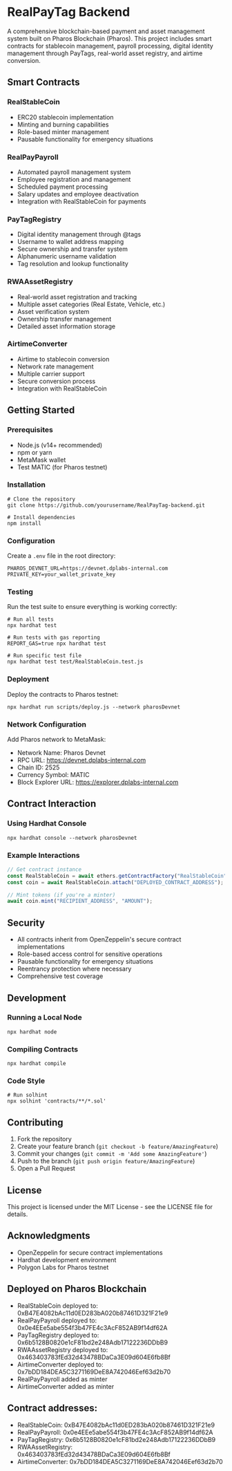 # RealPayTag Backend

A comprehensive blockchain-based payment and asset management system built on Pharos Blockchain (Pharos). This project includes smart contracts for stablecoin management, payroll processing, digital identity management through PayTags, real-world asset registry, and airtime conversion.

## Smart Contracts

### RealStableCoin
- ERC20 stablecoin implementation
- Minting and burning capabilities
- Role-based minter management
- Pausable functionality for emergency situations

### RealPayPayroll
- Automated payroll management system
- Employee registration and management
- Scheduled payment processing
- Salary updates and employee deactivation
- Integration with RealStableCoin for payments

### PayTagRegistry
- Digital identity management through @tags
- Username to wallet address mapping
- Secure ownership and transfer system
- Alphanumeric username validation
- Tag resolution and lookup functionality

### RWAAssetRegistry
- Real-world asset registration and tracking
- Multiple asset categories (Real Estate, Vehicle, etc.)
- Asset verification system
- Ownership transfer management
- Detailed asset information storage

### AirtimeConverter
- Airtime to stablecoin conversion
- Network rate management
- Multiple carrier support
- Secure conversion process
- Integration with RealStableCoin

## Getting Started

### Prerequisites
- Node.js (v14+ recommended)
- npm or yarn
- MetaMask wallet
- Test MATIC (for Pharos testnet)

### Installation
```shell
# Clone the repository
git clone https://github.com/yourusername/RealPayTag-backend.git

# Install dependencies
npm install
```

### Configuration
Create a `.env` file in the root directory:
```env
PHAROS_DEVNET_URL=https://devnet.dplabs-internal.com
PRIVATE_KEY=your_wallet_private_key
```

### Testing
Run the test suite to ensure everything is working correctly:
```shell
# Run all tests
npx hardhat test

# Run tests with gas reporting
REPORT_GAS=true npx hardhat test

# Run specific test file
npx hardhat test test/RealStableCoin.test.js
```

### Deployment
Deploy the contracts to Pharos testnet:
```shell
npx hardhat run scripts/deploy.js --network pharosDevnet
```

### Network Configuration
Add Pharos network to MetaMask:
- Network Name: Pharos Devnet
- RPC URL: https://devnet.dplabs-internal.com
- Chain ID: 2525
- Currency Symbol: MATIC
- Block Explorer URL: https://explorer.dplabs-internal.com

## Contract Interaction

### Using Hardhat Console
```shell
npx hardhat console --network pharosDevnet
```

### Example Interactions
```javascript
// Get contract instance
const RealStableCoin = await ethers.getContractFactory("RealStableCoin");
const coin = await RealStableCoin.attach("DEPLOYED_CONTRACT_ADDRESS");

// Mint tokens (if you're a minter)
await coin.mint("RECIPIENT_ADDRESS", "AMOUNT");
```

## Security

- All contracts inherit from OpenZeppelin's secure contract implementations
- Role-based access control for sensitive operations
- Pausable functionality for emergency situations
- Reentrancy protection where necessary
- Comprehensive test coverage

## Development

### Running a Local Node
```shell
npx hardhat node
```

### Compiling Contracts
```shell
npx hardhat compile
```

### Code Style
```shell
# Run solhint
npx solhint 'contracts/**/*.sol'
```

## Contributing
1. Fork the repository
2. Create your feature branch (`git checkout -b feature/AmazingFeature`)
3. Commit your changes (`git commit -m 'Add some AmazingFeature'`)
4. Push to the branch (`git push origin feature/AmazingFeature`)
5. Open a Pull Request

## License
This project is licensed under the MIT License - see the LICENSE file for details.



## Acknowledgments
- OpenZeppelin for secure contract implementations
- Hardhat development environment
- Polygon Labs for Pharos testnet


## Deployed on Pharos Blockchain
- RealStableCoin deployed to: 0xB47E4082bAc11d0ED283bA020b87461D321F21e9
- RealPayPayroll deployed to: 0x0e4EEe5abe554f3b47FE4c3AcF852AB9f14df62A
- PayTagRegistry deployed to: 0x6b5128B0820e1cF81bd2e248Adb17122236DDbB9
- RWAAssetRegistry deployed to: 0x463403783fEd32d43478BDaCa3E09d604E6fb8Bf
- AirtimeConverter deployed to: 0x7bDD184DEA5C3271169DeE8A742046Eef63d2b70
- RealPayPayroll added as minter
- AirtimeConverter added as minter

## Contract addresses:
- RealStableCoin: 0xB47E4082bAc11d0ED283bA020b87461D321F21e9
- RealPayPayroll: 0x0e4EEe5abe554f3b47FE4c3AcF852AB9f14df62A
- PayTagRegistry: 0x6b5128B0820e1cF81bd2e248Adb17122236DDbB9
- RWAAssetRegistry: 0x463403783fEd32d43478BDaCa3E09d604E6fb8Bf
- AirtimeConverter: 0x7bDD184DEA5C3271169DeE8A742046Eef63d2b70